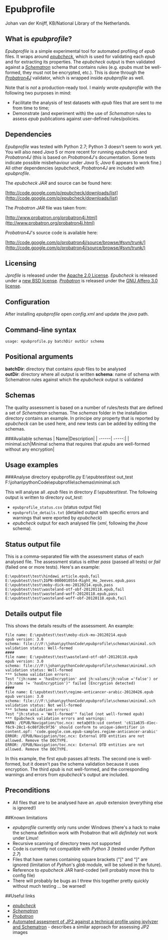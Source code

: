 # Epubprofile
Johan van der Knijff, KB/National Library of the Netherlands.

## What is *epubprofile*?
*Epubprofile* is a simple experimental tool for automated profiling of *epub* files. It wraps around [*epubcheck*](http://code.google.com/p/epubcheck/), which is used for validating each *epub* and for extracting its properties. The *epubcheck* output is then validated against a  [*Schematron*](http://en.wikipedia.org/wiki/Schematron) schema that contains rules (e.g. *epub*s must be well-formed, they must not be encrypted, etc.). This is done through the [*Probatron4J*](http://www.probatron.org/) validator, which is wrapped inside *epubprofile* as well.

Note that is *not* a production-ready tool. I mainly wrote *epubprofile* with the following two purposes in mind:

- Facilitate the analysis of test datasets with *epub* files that are sent to me from time to time;
- Demonstrate (and experiment with) the use of *Schematron* rules to assess *epub* publications against user-defined rules/policies. 

## Dependencies
*Epubprofile* was tested with Python 2.7; Python 3 doesn't seem to work yet. You will also need *Java* 5 or more recent for running *epubcheck* and *Probatron4J* (this is based on *Probatron4J*'s documentation. Some tests indicate possible misbehaviour under *Java* 5;  *Java* 6 appears to work fine.) All other dependencies (*epubcheck*, *Probatron4J* are included with *epubprofile*. 

The *epubcheck* *JAR* and source can be found here:

[http://code.google.com/p/epubcheck/downloads/list](http://code.google.com/p/epubcheck/downloads/list)

The *Probatron* *JAR* file was taken from:

[http://www.probatron.org/probatron4j.html](ttp://www.probatron.org/probatron4j.html)

*Probatron4J*'s source code is available here:

[http://code.google.com/p/probatron4j/source/browse/#svn/trunk/](http://code.google.com/p/probatron4j/source/browse/#svn/trunk/)

## Licensing
*Jprofile* is released under the [Apache 2.0 License](http://www.apache.org/licenses/LICENSE-2.0). *Epubcheck* is released under a [new BSD license](http://opensource.org/licenses/BSD-3-Clause). [*Probatron*](http://www.probatron.org/) is released under the [GNU Affero 3.0 license](http://www.gnu.org/licenses/agpl-3.0.html).

## Configuration
After installing *epubprofile* open *config.xml* and update the *java* path.
<!--
Just unzip the contents of *jprofile_x.y.z_win32.zip* to any empty directory. Then open the configuration file ('*config.xml*') in a text editor and update the value of *java* to the location of *java* on your PC if needed.
-->

## Command-line syntax

    usage: epubprofile.py batchDir outDir schema

## Positional arguments

**batchDir**: directory that contains *epub* files to be analysed  
**outDir**: directory where all output is written
**schema**: name of schema with Schematron rules against which the *epubcheck* output is validated 

## Schemas
The quality assessment is based on a number of rules/tests that are defined a set of *Schematron* schemas. The *schemas* folder in the installation directory contains an example. In principe *any* property that is reported by *epubcheck* can be used here, and new tests can be added by editing the schemas.   
 
###Available schemas
| Name|Description|
| ------| -----:|
| minimal.sch|Minimal schema that requires that *epubs* are well-formed without any encryption|


## Usage examples

###Analyse directory
    epubprofile.py E:\epubtest\test out_test  F:\johan\pythonCode\epubprofile\schemas\minimal.sch

This will analyse all *.epub* files in directory *E:\epubtest\test*. The following output is written to directory *out_test*:

- `epubprofile_status.csv` (status output file)
- `epubprofile_details.txt` (detailed output with specific errors and warnings that were eported by *epubcheck*)
-  *epubcheck* output for each analysed file (*xml*, following the *jhove* schema).

## Status output file
This is a comma-separated file with the assessment status of each analysed file. The assessment status is either *pass* (passed all tests) or *fail* (failed one or more tests). Here's an example:


    E:\epubtest\test\hindawi_article.epub,fail
    E:\epubtest\test\IGPN-0000010554-Right_Ho_Jeeves.epub,pass
    E:\epubtest\test\moby-dick-mo-20120214.epub,pass
    E:\epubtest\test\wasteland-otf-obf-20120118.epub,fail
    E:\epubtest\test\wasteland-woff-20120118.epub,pass
    E:\epubtest\test\wasteland-woff-obf-20120118.epub,fail


## Details output file
This shows the details results of the assessment. An example:

    file name: E:\epubtest\test\moby-dick-mo-20120214.epub
    epub version: 3.0
    schema: file:///F:\johan\pythonCode\epubprofile\schemas\minimal.sch
    validation status: Well-formed
    ####
    file name: E:\epubtest\test\wasteland-otf-obf-20120118.epub
    epub version: 3.0
    schema: file:///F:\johan\pythonCode\epubprofile\schemas\minimal.sch
    validation status: Well-formed
    *** Schema validation errors:
    Test "(jh:name = 'hasEncryption' and jh:values/jh:value ='false') or (jh:name != 'hasEncryption')" failed (Encryption detected)
    ####
    file name: E:\epubtest\test\regime-anticancer-arabic-20120426.epub
    epub version: 3.0
    schema: file:///F:\johan\pythonCode\epubprofile\schemas\minimal.sch
    validation status: Not well-formed
    *** Schema validation errors:
    Test "jh:status = 'Well-formed'" failed (not well-formed epub)
    *** Epubcheck validation errors and warnings:
    WARN: /EPUB/Navigation/toc.ncx: meta@dtb:uid content 'c611a635-d1ec-f6c9-28c1-6c08f20c9f36' should conform to unique-identifier in content.opf: 'code.google.com.epub-samples.regime-anticancer-arabic'
    ERROR: /EPUB/Navigation/toc.ncx: External DTD entities are not allowed. Remove the DOCTYPE.
    ERROR: /EPUB/Navigation/toc.ncx: External DTD entities are not allowed. Remove the DOCTYPE.


In this example, the first *epub* passes all tests. The second one is well-formed, but it doesn't pas the schema validation because it uses encryption. The third *epub* is not well-formed, and the corresponding warnings and errors from *epubcheck*'s output are included.

## Preconditions
- All files that are to be analysed have an *.epub* extension (everything else is ignored!)


##Known limitations
- *epubprofile* currently only runs under Windows (there's a hack to make the schema definition work with Probatron that will *definitely* not work under Linux!
- Recursive scanning of directory trees not supported
- Code is currently not compatible with *Python 3* (tested under *Python 2.7*)
- Files that have names containing square brackets ("[" and "]" are ignored (limitation of *Python*'s *glob* module, will be solved in the future).
- Reference to *epubcheck* JAR hard-coded (will probably move this to config file)
- There will probably be bugs as I threw this together pretty quickly without much testing ... be warned!

##Useful links
- [*epubcheck*](http://code.google.com/p/epubcheck/)
- [*Schematron*](http://en.wikipedia.org/wiki/Schematron)
- [*Probatron*](http://www.probatron.org/)
- [Automated assesment of JP2 against a technical profile using jpylyzer and Schematron](http://www.openplanetsfoundation.org/blogs/2012-09-04-automated-assessment-jp2-against-technical-profile) - describes a similar approach for assessing *JP2* images


